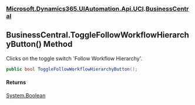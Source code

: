 ### [Microsoft.Dynamics365.UIAutomation.Api.UCI](Microsoft.Dynamics365.UIAutomation.Api.UCI.md 'Microsoft.Dynamics365.UIAutomation.Api.UCI').[BusinessCentral](BusinessCentral.md 'Microsoft.Dynamics365.UIAutomation.Api.UCI.BusinessCentral')

## BusinessCentral.ToggleFollowWorkflowHierarchyButton() Method

Clicks on the toggle switch 'Follow Workflow Hierarchy'.

```csharp
public bool ToggleFollowWorkflowHierarchyButton();
```

#### Returns
[System.Boolean](https://docs.microsoft.com/en-us/dotnet/api/System.Boolean 'System.Boolean')